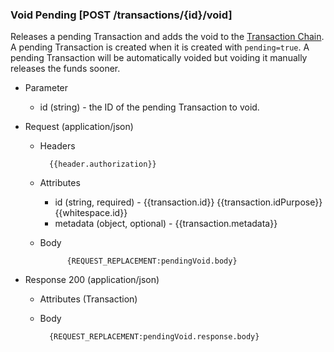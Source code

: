 ### Void Pending [POST /transactions/{id}/void]

Releases a pending Transaction and adds the void to the [Transaction Chain](#reference/0/transactions/get-transaction-chain).  A pending Transaction is created when it is created with `pending=true`.  A pending Transaction will be automatically voided but voiding it manually releases the funds sooner.

+ Parameter
    + id (string) - the ID of the pending Transaction to void.

+ Request (application/json)
    + Headers
    
            {{header.authorization}}

    + Attributes
        + id (string, required) - {{transaction.id}}  {{transaction.idPurpose}} {{whitespace.id}}
        + metadata (object, optional) - {{transaction.metadata}}
        
    + Body
    
                {REQUEST_REPLACEMENT:pendingVoid.body}

+ Response 200 (application/json)
    + Attributes (Transaction)

    + Body

            {REQUEST_REPLACEMENT:pendingVoid.response.body}
